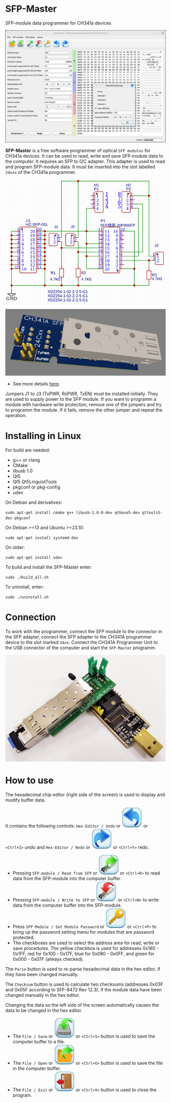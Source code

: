 # SFP-Master
SFP-module data programmer for CH341a devices

![SFP-Master](img/screenshot.png) 

**SFP-Master** is a free software programmer of optical `SFP modules` for CH341a devices. It can be 
used to read, write and save SFP module data to the computer. It requires an SFP to I2C adapter. 
This adapter is used to read and program SFP-module data. It must be inserted into the slot labelled 
`24xxx` of the CH341a programmer.

![Adapter schematic](img/my_sfp_adapter_sch.png)

![Adapter schematic](img/my_sfp_adapter_3d.png)

- See more details [here](https://github.com/bigbigmdm/Tools_for_CH341A_programmer?tab=readme-ov-file#Homemade-Chip-adapters).

Jumpers J1 to J3 (TxPWR, RxPWR, TxEN) must be installed initially. They are used to supply power to the SFP module. If you want 
to programm a module with hardware write protection, remove one of the jumpers and try to programm the module. 
If it fails, remove the other jumper and repeat the operation.

# Installing in Linux

For build are needed:
- g++ or clang
- CMake
- libusb 1.0
- Qt5
- Qt5 Qt5LinguistTools
- pkgconf or pkg-config
- udev

On Debian and derivatives:

`sudo apt-get install cmake g++ libusb-1.0-0-dev qtbase5-dev qttools5-dev pkgconf`

On Debian >=13 and Ubuntu >=23.10:

`sudo apt-get install systemd-dev`

On older:

`sudo apt-get install udev`

To build and install the SFP-Master enter:

`sudo ./build_all.sh`

To uninstall, enter:

`sudo ./uninstall.sh`

# Connection

To work with the programmer, connect the SFP module to the connector in the SFP adapter, connect 
the SFP adapter to the CH341A programmer device to the slot marked `24xx`. Connect the CH341A 
Programmer Unit to the USB connector of the computer and start the `SFP-Master` programm.

![Connection](img/connection.jpg)

# How to use
The hexadecimal chip editor (right side of the screen) is used to display and 
modify buffer data.

It contains the following controls: `Hex-Editor / Undo` or ![Undo](img/undo64.png) or `<Ctrl+Z>` undo and 
`Hex-Editor / Redo` or ![Redo](img/redo64.png) or `<Ctrl+Y>` redo.

- Pressing `SFP-module / Read from SFP` or ![Read](img/read64.png) or `<Ctrl+R>` to read data from 
the SFP-module into the computer buffer.
- Pressing `SFP-module / Write to SFP` or ![Write](img/write64.png) or `<Ctrl+W>` to write data from the 
computer buffer into the SFP-module.
- Press `SFP Module / Set Module Password` or ![Password](img/password64.png) or `<Ctrl+P>` to bring up
the password setting menu for modules that are password protected.
- The checkboxes are used to select the address area for read, write or save procedures. The yellow
checkbox is used for addresses 0x180 - 0x1FF, red for 0x100 - 0x17F, blue for 0x080 - 0x0FF, and
green for 0x000 - 0x07F (always checked).

The `Parse` button is used to re-parse hexadecimal data in the hex editor, if they have been changed manually.

The `Checksum` button is used to calculate two checksums (addresses 0x03F and 0x05F according to SFF-8472 Rev 12.3), 
if the module data have been changed manually in the hex editor.

Changing the data on the left side of the screen automatically causes the data to be changed in the hex editor.

- The `File / Save` or ![Save](img/save64.png) or `<Ctrl+S>` button is used to save the 
computer buffer to a file.
- The `File / Open`  or ![Open](img/open64.png) or `<Ctrl+O>` button is used to save the file in 
the computer buffer.
- The `File / Exit`  or ![Open](img/exit64.png) or `<Ctrl+X>` button is used to close the program. 

